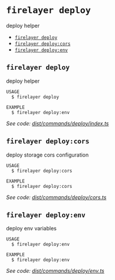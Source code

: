 `firelayer deploy`
==================

deploy helper

* [`firelayer deploy`](#firelayer-deploy)
* [`firelayer deploy:cors`](#firelayer-deploycors)
* [`firelayer deploy:env`](#firelayer-deployenv)

## `firelayer deploy`

deploy helper

```
USAGE
  $ firelayer deploy

EXAMPLE
  $ firelayer deploy:env
```

_See code: [dist/commands/deploy/index.ts](https://github.com/firelayer/firelayer/blob/v1.0.0-alpha.10/dist/commands/deploy/index.ts)_

## `firelayer deploy:cors`

deploy storage cors configuration

```
USAGE
  $ firelayer deploy:cors

EXAMPLE
  $ firelayer deploy:cors
```

_See code: [dist/commands/deploy/cors.ts](https://github.com/firelayer/firelayer/blob/v1.0.0-alpha.10/dist/commands/deploy/cors.ts)_

## `firelayer deploy:env`

deploy env variables

```
USAGE
  $ firelayer deploy:env

EXAMPLE
  $ firelayer deploy:env
```

_See code: [dist/commands/deploy/env.ts](https://github.com/firelayer/firelayer/blob/v1.0.0-alpha.10/dist/commands/deploy/env.ts)_

